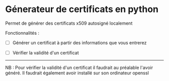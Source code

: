 # Génerateur de certificats en python

Permet de générer des certificats x509 autosigné localement

Fonctionnalités :

- [ ] Générer un certificat à partir des informations que vous entrerez
- [ ] Vérifier la validité d'un certificat


***

NB : Pour vérifier la validité d'un certificat il faudrait au préalable l'avoir généré. Il faudrait également avoir installé sur son ordinateur openssl
